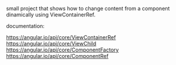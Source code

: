 small project that shows how to change content from a component dinamically using ViewContainerRef.

documentation:

https://angular.io/api/core/ViewContainerRef
https://angular.io/api/core/ViewChild
https://angular.io/api/core/ComponentFactory
https://angular.io/api/core/ComponentRef
